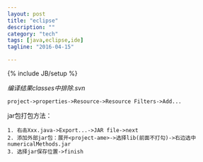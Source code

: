 ```yaml
---
layout: post
title: "eclipse"
description: ""
category: "tech"
tags: [java,eclipse,ide]
tagline: "2016-04-15"

---
```

{% include JB/setup %}

*编译结果classes中排除.svn*

    project->properties->Resource->Resource Filters->Add...

jar包打包方法：

    1. 右击Xxx.java->Export...->JAR file->next
    2. 添加外部jar包：展开<project-ame>->选择lib(前面不打勾)->右边选中numericalMethods.jar
    3. 选择jar保存位置->finish 
